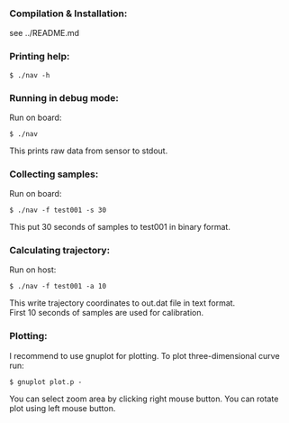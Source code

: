 ### Compilation & Installation:
see ../README.md

### Printing help:
```
$ ./nav -h
```

### Running in debug mode:
Run on board:
```
$ ./nav
```
This prints raw data from sensor to stdout.

### Collecting samples:
Run on board:
```
$ ./nav -f test001 -s 30
```
This put 30 seconds of samples to test001 in binary format.

### Calculating trajectory:
Run on host:
```
$ ./nav -f test001 -a 10
```
This write trajectory coordinates to out.dat file in text format.  
First 10 seconds of samples are used for calibration.

### Plotting:
I recommend to use gnuplot for plotting.
To plot three-dimensional curve run:
```
$ gnuplot plot.p -
```
You can select zoom area by clicking right mouse button.
You can rotate plot using left mouse button.

